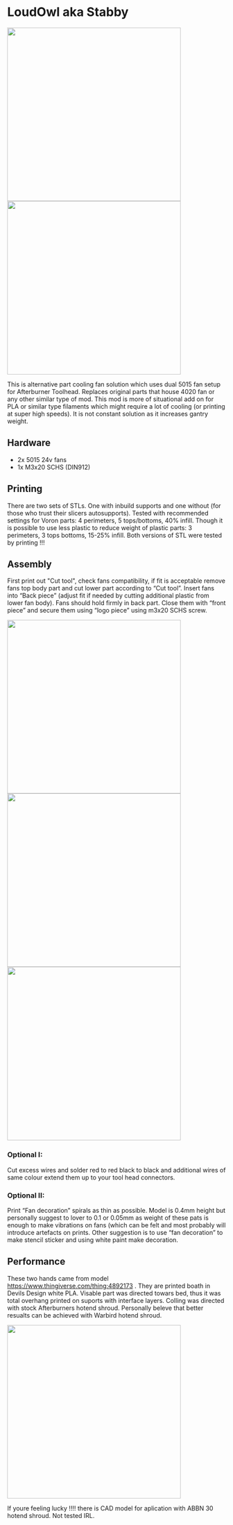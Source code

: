 # LoudOwl aka Stabby

<img src="Visual/LoudOwl_2.jpg" width="400px" />
<img src="Visual/LoudOWL.jpg" width="400px" />

This is alternative part cooling fan solution which uses dual 5015 fan setup for Afterburner Toolhead. Replaces original parts that house 4020 fan or any other similar type of mod. This mod is more of situational add on for PLA or similar type filaments which might require a lot of cooling (or printing at super high speeds). It is not constant solution as it increases gantry weight.

## Hardware
* 2x 5015 24v fans
* 1x M3x20 SCHS (DIN912)

## Printing

There are two sets of STLs. One with inbuild supports and one without (for those who trust their slicers autosupports). Tested with recommended settings for Voron parts: 4 perimeters, 5 tops/bottoms, 40% infill. Though it is possible to use less plastic to reduce weight of plastic parts: 3 perimeters, 3 tops bottoms, 15-25% infill. 
Both versions of STL were tested by printing !!!
## Assembly
First print out "Cut tool", check fans compatibility, if fit is acceptable remove fans top body part and cut lower part according to “Cut tool”. Insert fans into “Back piece” (adjust fit if needed by cutting additional plastic from lower fan body). Fans should hold firmly in back part. Close them with “front piece” and secure them using “logo piece” using m3x20 SCHS screw. 

<img src="Visual/Using_cut_tool_2.jpg" width="400px" />
<img src="Visual/Using_cut_tool_1.jpg" width="400px" />
<img src="Visual/Using_cut_tool_3.jpg" width="400px" />

### Optional I: 
Cut excess wires and solder red to red black to black and additional wires of same colour extend them up to your tool head connectors. 

### Optional II:
Print “Fan decoration” spirals as thin as possible. Model is 0.4mm height but personally suggest to lover to 0.1 or 0.05mm as weight of these pats is enough to make vibrations on fans (which can be felt and most probably will introduce artefacts on prints. Other suggestion is to use “fan decoration” to make stencil sticker and using white paint make decoration.

## Performance

These two hands came from model https://www.thingiverse.com/thing:4892173 . They are printed boath in Devils Design white PLA. Visable part was directed towars bed, thus it was total overhang printed on suports with interface layers. Colling was directed with stock Afterburners hotend shroud. Personally beleve that better resualts can be achieved with Warbird hotend shroud. 

<img src="Visual/comparison.jpg" width="400px" />

If youre feeling lucky !!!! 
there is CAD model for aplication with ABBN 30 hotend shroud. Not tested IRL.
